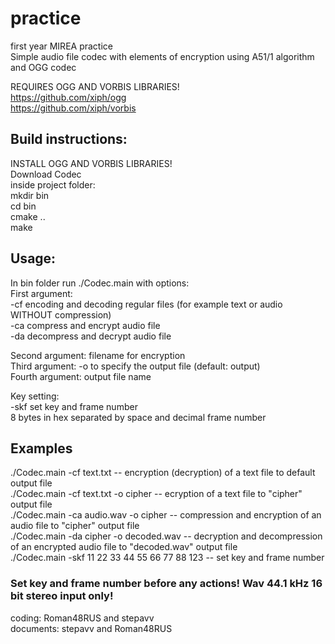 # practice
first year MIREA practice   
Simple audio file codec with elements of encryption using A51/1 algorithm and OGG codec    


REQUIRES OGG AND VORBIS LIBRARIES!    
https://github.com/xiph/ogg    
https://github.com/xiph/vorbis    

## Build instructions:    

INSTALL OGG AND VORBIS LIBRARIES!    
Download Codec    
inside project folder:    
mkdir bin    
cd bin    
cmake ..    
make    

## Usage:    
In bin folder run ./Codec.main with options:    
First argument:    
-cf encoding and decoding regular files (for example text or audio WITHOUT compression)    
-ca compress and encrypt audio file    
-da decompress and decrypt audio file    
    
Second argument: filename for encryption    
Third argument: -o to specify the output file (default: output)    
Fourth argument: output file name    
    
Key setting:    
-skf set key and frame number    
8 bytes in hex separated by space and decimal frame number

## Examples    
./Codec.main -cf text.txt -- encryption (decryption) of a text file to default output file    
./Codec.main -cf text.txt -o cipher -- ecryption of a text file to "cipher" output file    
./Codec.main -ca audio.wav -o cipher -- compression and encryption of an audio file to "cipher" output file    
./Codec.main -da cipher -o decoded.wav -- decryption and decompression of an encrypted audio file to "decoded.wav" output file    
./Codec.main -skf 11 22 33 44 55 66 77 88 123 -- set key and frame number
    
    
    
    
### Set key and frame number before any actions! Wav 44.1 kHz 16 bit stereo input only!   
coding: Roman48RUS and stepavv    
documents: stepavv and Roman48RUS    
